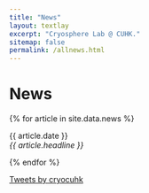 ```yaml
---
title: "News"
layout: textlay
excerpt: "Cryosphere Lab @ CUHK."
sitemap: false
permalink: /allnews.html
---
```


# News

{% for article in site.data.news %}
<p>{{ article.date }} <br>
<em>{{ article.headline }}</em></p>
{% endfor %}

<a class="twitter-timeline" data-width="360" data-theme="light" href="https://twitter.com/cryocuhk?ref_src=twsrc%5Etfw">Tweets by cryocuhk</a> <script async src="https://platform.twitter.com/widgets.js" charset="utf-8"></script>
